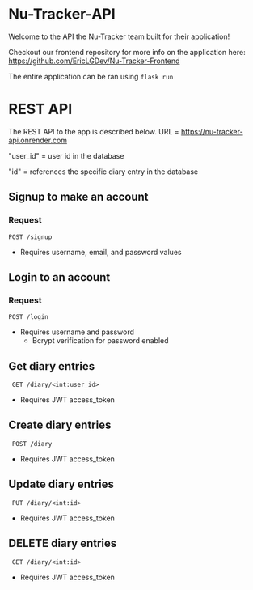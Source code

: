 # Nu-Tracker-API

Welcome to the API the Nu-Tracker team built for their application!

Checkout our frontend repository for more info on the application here:
https://github.com/EricLGDev/Nu-Tracker-Frontend

The entire application can be ran using 
`flask run`

# REST API

The REST API to the app is described below.
URL = https://nu-tracker-api.onrender.com

"user_id" = user id in the database

"id" = references the specific diary entry in the database

## Signup to make an account

### Request

`POST /signup`

- Requires username, email, and password values

## Login to an account

### Request

`POST /login`

- Requires username and password
  - Bcrypt verification for password enabled

## Get diary entries
` GET /diary/<int:user_id>`
- Requires JWT access_token

## Create diary entries
` POST /diary`
- Requires JWT access_token

## Update diary entries
` PUT /diary/<int:id>`
- Requires JWT access_token

## DELETE diary entries
` GET /diary/<int:id>`
- Requires JWT access_token

